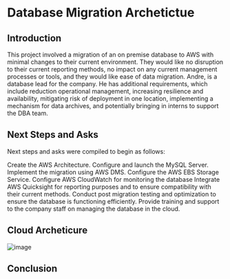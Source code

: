 # Database Migration Archetictue


## Introduction

This project involved a migration of an on premise database to AWS with minimal changes to their current environment. They would like no disruption to their current reporting methods, no impact on any current management processes or tools, and they would like ease of data migration. Andre, is a database lead for the company. He has additional requirements, which include reduction operational management, increasing resilience and availability, mitigating risk of deployment in one location, implementing a mechanism for data archives, and potentially bringing in interns to support the DBA team.


## Next Steps and Asks
Next steps and asks were compiled to begin as follows:

Create the AWS Architecture.
Configure and launch the MySQL Server.
Implement the migration using AWS DMS.
Configure the AWS EBS Storage Service.
Configure AWS CloudWatch for monitoring the database
Integrate AWS Quicksight for reporting purposes and to ensure compatibility with their current methods.
Conduct post migration testing and optimization to ensure the database is functioning efficiently.
Provide training and support to the company staff on managing the database in the cloud.

## Cloud Archeticure
![image](https://github.com/dbriones49/Cloud-Projects/assets/143753667/818bcbd5-4785-47ad-bcad-1139b8b94b5f)








## Conclusion

